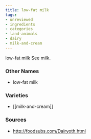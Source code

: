 ```yaml
---
title: low-fat milk
tags:
- unreviewed
- ingredients
- categories
- land-animals
- dairy
- milk-and-cream
---
```

low-fat milk See milk.

### Other Names

* low-fat milk

### Varieties

* [[milk-and-cream]]

### Sources
* http://foodsubs.com/Dairyoth.html
